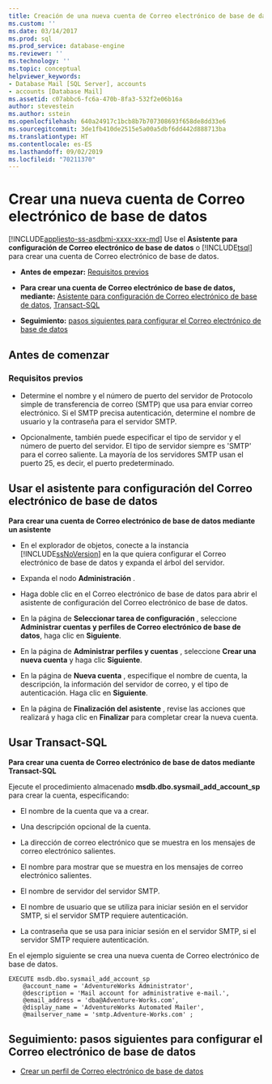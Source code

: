 ```yaml
---
title: Creación de una nueva cuenta de Correo electrónico de base de datos | Microsoft Docs
ms.custom: ''
ms.date: 03/14/2017
ms.prod: sql
ms.prod_service: database-engine
ms.reviewer: ''
ms.technology: ''
ms.topic: conceptual
helpviewer_keywords:
- Database Mail [SQL Server], accounts
- accounts [Database Mail]
ms.assetid: c07abbc6-fc6a-470b-8fa3-532f2e06b16a
author: stevestein
ms.author: sstein
ms.openlocfilehash: 640a24917c1bcb8b7b707308693f658de8dd33e6
ms.sourcegitcommit: 3de1fb410de2515e5a00a5dbf6dd442d888713ba
ms.translationtype: HT
ms.contentlocale: es-ES
ms.lasthandoff: 09/02/2019
ms.locfileid: "70211370"
---
```

# <a name="create-a-database-mail-account"></a>Crear una nueva cuenta de Correo electrónico de base de datos
[!INCLUDE[appliesto-ss-asdbmi-xxxx-xxx-md](../../includes/appliesto-ss-asdbmi-xxxx-xxx-md.md)]
  Use el **Asistente para configuración de Correo electrónico de base de datos** o [!INCLUDE[tsql](../../includes/tsql-md.md)] para crear una cuenta de Correo electrónico de base de datos.  
  
-   **Antes de empezar:**  [Requisitos previos](#Prerequisites)  
  
-   **Para crear una cuenta de Correo electrónico de base de datos, mediante:**  [Asistente para configuración de Correo electrónico de base de datos](#SSMSProcedure), [Transact-SQL](#TsqlProcedure)  
  
-   **Seguimiento:**  [pasos siguientes para configurar el Correo electrónico de base de datos](#FollowUp)  
  
##  <a name="BeforeYouBegin"></a> Antes de comenzar  
  
###  <a name="Prerequisites"></a> Requisitos previos  
  
-   Determine el nombre y el número de puerto del servidor de Protocolo simple de transferencia de correo (SMTP) que usa para enviar correo electrónico. Si el SMTP precisa autenticación, determine el nombre de usuario y la contraseña para el servidor SMTP.  
  
-   Opcionalmente, también puede especificar el tipo de servidor y el número de puerto del servidor. El tipo de servidor siempre es 'SMTP' para el correo saliente. La mayoría de los servidores SMTP usan el puerto 25, es decir, el puerto predeterminado.  
  
##  <a name="SSMSProcedure"></a> Usar el asistente para configuración del Correo electrónico de base de datos  
 **Para crear una cuenta de Correo electrónico de base de datos mediante un asistente**  
  
-   En el explorador de objetos, conecte a la instancia [!INCLUDE[ssNoVersion](../../includes/ssnoversion-md.md)] en la que quiera configurar el Correo electrónico de base de datos y expanda el árbol del servidor.  
  
-   Expanda el nodo **Administración** .  
  
-   Haga doble clic en el Correo electrónico de base de datos para abrir el asistente de configuración del Correo electrónico de base de datos.  
  
-   En la página de **Seleccionar tarea de configuración** , seleccione **Administrar cuentas y perfiles de Correo electrónico de base de datos**, haga clic en **Siguiente**.  
  
-   En la página de **Administrar perfiles y cuentas** , seleccione **Crear una nueva cuenta** y haga clic **Siguiente**.  
  
-   En la página de **Nueva cuenta** , especifique el nombre de cuenta, la descripción, la información del servidor de correo, y el tipo de autenticación. Haga clic en **Siguiente**.  
  
-   En la página de **Finalización del asistente** , revise las acciones que realizará y haga clic en **Finalizar** para completar crear la nueva cuenta.  
  
##  <a name="TsqlProcedure"></a> Usar Transact-SQL  
 **Para crear una cuenta de Correo electrónico de base de datos mediante Transact-SQL**  
  
 Ejecute el procedimiento almacenado **msdb.dbo.sysmail_add_account_sp** para crear la cuenta, especificando:  
  
-   El nombre de la cuenta que va a crear.  
  
-   Una descripción opcional de la cuenta.  
  
-   La dirección de correo electrónico que se muestra en los mensajes de correo electrónico salientes.  
  
-   El nombre para mostrar que se muestra en los mensajes de correo electrónico salientes.  
  
-   El nombre de servidor del servidor SMTP.  
  
-   El nombre de usuario que se utiliza para iniciar sesión en el servidor SMTP, si el servidor SMTP requiere autenticación.  
  
-   La contraseña que se usa para iniciar sesión en el servidor SMTP, si el servidor SMTP requiere autenticación.  
  
 En el ejemplo siguiente se crea una nueva cuenta de Correo electrónico de base de datos.  
  
```  
EXECUTE msdb.dbo.sysmail_add_account_sp  
    @account_name = 'AdventureWorks Administrator',  
    @description = 'Mail account for administrative e-mail.',  
    @email_address = 'dba@Adventure-Works.com',  
    @display_name = 'AdventureWorks Automated Mailer',  
    @mailserver_name = 'smtp.Adventure-Works.com' ;  
```  
  
##  <a name="FollowUp"></a> Seguimiento: pasos siguientes para configurar el Correo electrónico de base de datos  
  
-   [Crear un perfil de Correo electrónico de base de datos](../../relational-databases/database-mail/create-a-database-mail-profile.md)  
  
  
